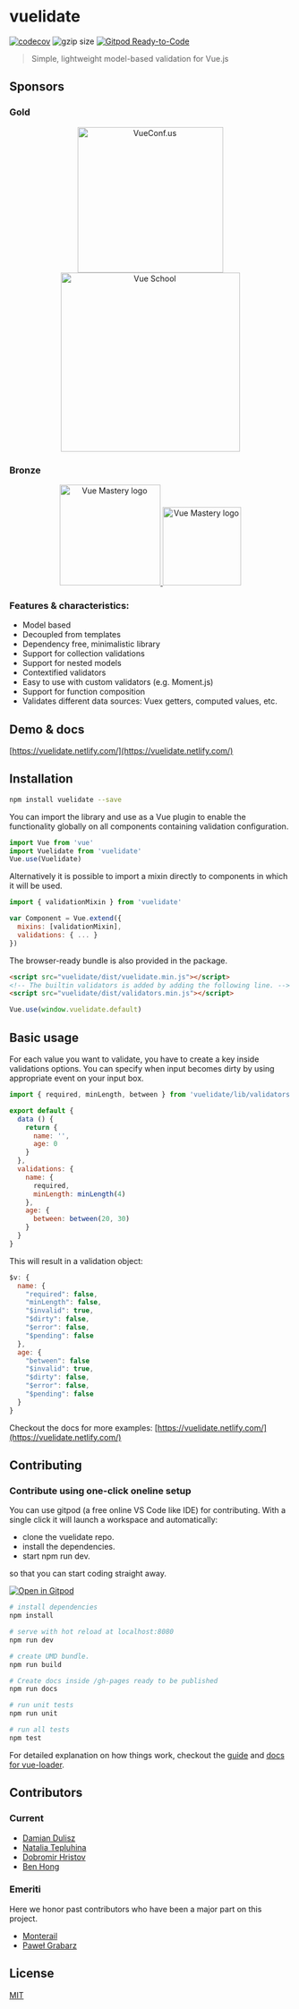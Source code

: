 # vuelidate
[![codecov](https://codecov.io/gh/vuelidate/vuelidate/branch/master/graph/badge.svg)](https://codecov.io/gh/vuelidate/vuelidate)
![gzip size](http://img.badgesize.io/vuelidate/vuelidate/master/dist/vuelidate.min.js.svg?compression=gzip)
[![Gitpod Ready-to-Code](https://img.shields.io/badge/Gitpod-Ready--to--Code-blue?logo=gitpod)](https://gitpod.io/#https://github.com/vuelidate/vuelidate)

> Simple, lightweight model-based validation for Vue.js

## Sponsors

### Gold

<p align="center">
  <a href="https://us.vuejs.org/?utm_campaign=Vue.js%20News&utm_medium=email&utm_source=Revue%20newsletter" target="_blank">
    <img src="https://cdn.discordapp.com/attachments/560524372897562636/636900780481445888/ef278f141a55e3f44f50b8dbc1f9ca17.png" alt="VueConf.us" width="260px">
  </a>
  <a href="https://vueschool.io?utm_source=dmd&utm_medium=link&friend=vuenews" target="_blank">
    <img src="https://cdn.discordapp.com/attachments/491313387129667594/678936303089483786/vueschool.png" alt="Vue School" width="320px">
  </a>
</p>

### Bronze

<p align="center">
  <a href="https://www.vuemastery.com/" target="_blank">
    <img src="https://cdn.discordapp.com/attachments/258614093362102272/557267759130607630/Vue-Mastery-Big.png" alt="Vue Mastery logo" width="180px">
  </a>
  <a href="https://vuejobs.com/" target="_blank">
    <img src="https://cdn.discordapp.com/attachments/560524372897562636/636900598700179456/vuejobs-logo.png" alt="Vue Mastery logo" width="140px">
  </a>
</p>

### Features & characteristics:
* Model based
* Decoupled from templates
* Dependency free, minimalistic library
* Support for collection validations
* Support for nested models
* Contextified validators
* Easy to use with custom validators (e.g. Moment.js)
* Support for function composition
* Validates different data sources: Vuex getters, computed values, etc.

## Demo & docs

[https://vuelidate.netlify.com/](https://vuelidate.netlify.com/)

## Installation

```bash
npm install vuelidate --save
```

You can import the library and use as a Vue plugin to enable the functionality globally on all components containing validation configuration.

```javascript
import Vue from 'vue'
import Vuelidate from 'vuelidate'
Vue.use(Vuelidate)
```

Alternatively it is possible to import a mixin directly to components in which it will be used.

```javascript
import { validationMixin } from 'vuelidate'

var Component = Vue.extend({
  mixins: [validationMixin],
  validations: { ... }
})
```

The browser-ready bundle is also provided in the package.

```html
<script src="vuelidate/dist/vuelidate.min.js"></script>
<!-- The builtin validators is added by adding the following line. -->
<script src="vuelidate/dist/validators.min.js"></script>
```

```javascript
Vue.use(window.vuelidate.default)
```

## Basic usage

For each value you want to validate, you have to create a key inside validations options. You can specify when input becomes dirty by using appropriate event on your input box.

```javascript
import { required, minLength, between } from 'vuelidate/lib/validators'

export default {
  data () {
    return {
      name: '',
      age: 0
    }
  },
  validations: {
    name: {
      required,
      minLength: minLength(4)
    },
    age: {
      between: between(20, 30)
    }
  }
}
```

This will result in a validation object:

```javascript
$v: {
  name: {
    "required": false,
    "minLength": false,
    "$invalid": true,
    "$dirty": false,
    "$error": false,
    "$pending": false
  },
  age: {
    "between": false
    "$invalid": true,
    "$dirty": false,
    "$error": false,
    "$pending": false
  }
}
```

Checkout the docs for more examples: [https://vuelidate.netlify.com/](https://vuelidate.netlify.com/)

## Contributing

### Contribute using one-click oneline setup

You can use gitpod (a free online VS Code like IDE) for contributing. With a single click it will launch a workspace and automatically:

- clone the vuelidate repo.
- install the dependencies.
- start npm run dev.

so that you can start coding straight away.

[![Open in Gitpod](https://gitpod.io/button/open-in-gitpod.svg)](https://gitpod.io/from-referrer/)

``` bash
# install dependencies
npm install

# serve with hot reload at localhost:8080
npm run dev

# create UMD bundle.
npm run build

# Create docs inside /gh-pages ready to be published
npm run docs

# run unit tests
npm run unit

# run all tests
npm test
```

For detailed explanation on how things work, checkout the [guide](http://vuejs-templates.github.io/webpack/) and [docs for vue-loader](http://vuejs.github.io/vue-loader).

## Contributors

### Current

- [Damian Dulisz](https://github.com/shentao)
- [Natalia Tepluhina](https://github.com/NataliaTepluhina)
- [Dobromir Hristov](https://github.com/dobromir-hristov)
- [Ben Hong](https://github.com/bencodezen)

### Emeriti

Here we honor past contributors who have been a major part on this project.

- [Monterail](https://github.com/monterail)
- [Paweł Grabarz](https://github.com/Frizi)

## License

[MIT](http://opensource.org/licenses/MIT)
